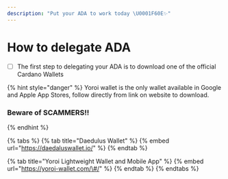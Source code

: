 ```yaml
---
description: "Put your ADA to work today \U0001F60E✨"
---
```


# How to delegate ADA

* [ ] The first step to delegating your ADA is to download one of the official Cardano Wallets

{% hint style="danger" %}
Yoroi wallet is the only wallet available in Google and Apple App Stores, follow directly from link on website to download.

### Beware of SCAMMERS!!
{% endhint %}

{% tabs %}
{% tab title="Daedulus Wallet" %}
{% embed url="https://daedaluswallet.io/" %}
{% endtab %}

{% tab title="Yoroi Lightweight Wallet and Mobile App" %}
{% embed url="https://yoroi-wallet.com/\#/" %}
{% endtab %}
{% endtabs %}

